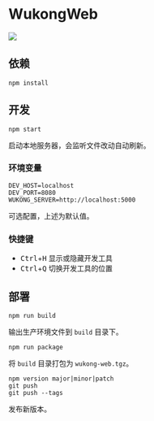 # WukongWeb

[![](https://travis-ci.org/GyrosWorkshop/WukongWeb.svg?branch=master)](https://travis-ci.org/GyrosWorkshop/WukongWeb)

## 依赖

```
npm install
```

## 开发

```
npm start
```

启动本地服务器，会监听文件改动自动刷新。

### 环境变量

```
DEV_HOST=localhost
DEV_PORT=8080
WUKONG_SERVER=http://localhost:5000
```

可选配置，上述为默认值。

### 快捷键

* <kbd>Ctrl</kbd>+<kbd>H</kbd> 显示或隐藏开发工具
* <kbd>Ctrl</kbd>+<kbd>Q</kbd> 切换开发工具的位置

## 部署

```
npm run build
```

输出生产环境文件到 `build` 目录下。

```
npm run package
```

将 `build` 目录打包为 `wukong-web.tgz`。

```
npm version major|minor|patch
git push
git push --tags
```

发布新版本。
